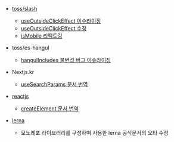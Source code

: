- [toss/slash](https://github.com/toss/slash/pulls?q=involves%3Asa02045)

  - [useOutsideClickEffect 이슈라이징](https://github.com/toss/slash/pull/355)
  - [useOutsideClickEffect 수정](https://github.com/toss/slash/pull/304)
  - [isMobile 리팩토링](https://github.com/toss/slash/pull/290/files)

- toss/es-hangul

  - [hangulIncludes 불변성 버그 이슈라이징](https://github.com/toss/es-hangul/issues/106)

- Nextjs.kr

  - [useSearchParams 문서 번역](https://github.com/Nextjs-kr/Nextjs.kr/pull/417)

- [reactjs](https://github.com/reactjs/ko.react.dev/pull/677)

  - [createElement 문서 번역](https://github.com/reactjs/ko.react.dev/pull/677)

- [lerna](https://github.com/lerna/lerna/pull/3987)
  - 모노레포 라이브러리를 구성하며 사용한 lerna 공식문서의 오타 수정
